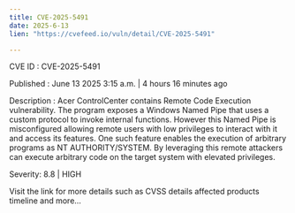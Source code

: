 ```yaml
---
title: CVE-2025-5491
date: 2025-6-13
lien: "https://cvefeed.io/vuln/detail/CVE-2025-5491"

---
```


CVE ID : CVE-2025-5491

Published :  June 13
2025
3:15 a.m. | 4 hours
16 minutes ago

Description : Acer ControlCenter contains Remote Code Execution vulnerability. The program exposes a Windows Named Pipe that uses a custom protocol to invoke internal functions. However
this Named Pipe is misconfigured
allowing remote users with low privileges to interact with it and access its features. One such feature enables the execution of arbitrary programs as NT AUTHORITY/SYSTEM. By leveraging this
remote attackers can execute arbitrary code on the target system with elevated privileges.

Severity: 8.8 | HIGH

Visit the link for more details
such as CVSS details
affected products
timeline
and more...
